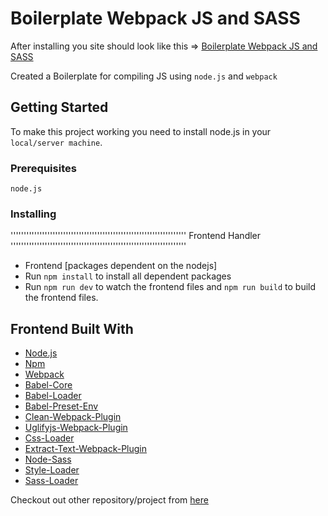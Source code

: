 # Boilerplate Webpack JS and SASS
After installing you site should look like this => [Boilerplate Webpack JS and SASS](https://abhaypai.github.io/boilerplate-webpack-js-sass)

Created a Boilerplate for compiling JS using `node.js` and `webpack`

## Getting Started
To make this project working you need to install node.js in your `local/server machine`.

### Prerequisites
`node.js`

### Installing

'''''''''''''''''''''''''''''''''''''''''''''''''''''''''''''''''''
Frontend Handler
'''''''''''''''''''''''''''''''''''''''''''''''''''''''''''''''''''
* Frontend [packages dependent on the nodejs]
* Run `npm install` to install all dependent packages
* Run `npm run dev` to watch the frontend files and `npm run build` to build the frontend files.

## Frontend Built With
* [Node.js](https://nodejs.org/)
* [Npm](https://www.npmjs.com/)
* [Webpack](https://webpack.js.org/)
* [Babel-Core](https://www.npmjs.com/package/babel-core)
* [Babel-Loader](https://www.npmjs.com/package/babel-loader)
* [Babel-Preset-Env](https://www.npmjs.com/package/babel-preset-env)
* [Clean-Webpack-Plugin](https://www.npmjs.com/package/webpack-clean-plugin)
* [Uglifyjs-Webpack-Plugin](https://www.npmjs.com/package/uglifyjs-webpack-plugin)
* [Css-Loader](https://www.npmjs.com/package/css-loader)
* [Extract-Text-Webpack-Plugin](https://www.npmjs.com/package/extract-text-webpack-plugin)
* [Node-Sass](https://www.npmjs.com/package/node-sass)
* [Style-Loader](https://www.npmjs.com/package/style-loader)
* [Sass-Loader](https://www.npmjs.com/package/sass-loader)

Checkout out other repository/project from [here](https://github.com/AbhayPai/)
